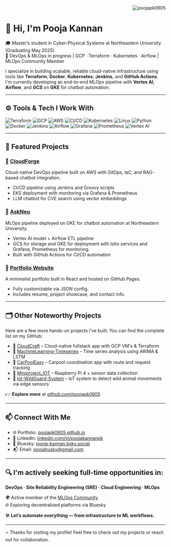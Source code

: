 <!-- GitHub Profile Views -->
<p align="right">
  <img src="https://komarev.com/ghpvc/?username=poojapk0605&label=Profile%20Views&color=0e75b6&style=flat" alt="poojapk0605" />
</p>

# 👋 Hi, I'm Pooja Kannan

🎓 Master’s student in Cyber-Physical Systems at Northeastern University (Graduating May 2025)  
🚀 DevOps & MLOps in progress | GCP · Terraform · Kubernetes · Airflow | MLOps Community Member

I specialize in building scalable, reliable cloud-native infrastructure using tools like **Terraform**, **Docker**, **Kubernetes**, **Jenkins**, and **GitHub Actions**. I'm currently developing an end-to-end MLOps pipeline with **Vertex AI**, **Airflow**, and **GCS** on **GKE** for chatbot automation.

---

## ⚙️ Tools & Tech I Work With

![Terraform](https://img.shields.io/badge/IaC-Terraform-blue?logo=terraform)
![GCP](https://img.shields.io/badge/Cloud-GCP-orange?logo=googlecloud)
![AWS](https://img.shields.io/badge/Cloud-AWS-yellow?logo=amazonaws)
![CI/CD](https://img.shields.io/badge/CI%2FCD-GitHub%20Actions-green?logo=githubactions)
![Kubernetes](https://img.shields.io/badge/Orchestration-Kubernetes-blue?logo=kubernetes)
![Linux](https://img.shields.io/badge/System-Linux-black?logo=linux)
![Python](https://img.shields.io/badge/Scripting-Python-yellow?logo=python)
![Docker](https://img.shields.io/badge/Container-Docker-blue?logo=docker)
![Jenkins](https://img.shields.io/badge/Automation-Jenkins-red?logo=jenkins)
![Airflow](https://img.shields.io/badge/Workflow-Airflow-3aa0cf?logo=apacheairflow)
![Grafana](https://img.shields.io/badge/Monitoring-Grafana-f46800?logo=grafana)
![Prometheus](https://img.shields.io/badge/Monitoring-Prometheus-e6522c?logo=prometheus)
![Vertex AI](https://img.shields.io/badge/MLOps-Vertex%20AI-brightgreen)

---

## 📌 Featured Projects

### 🔹 [CloudForge](https://github.com/orgs/cloud-forge-advance-cloud/repositories)  
Cloud-native DevOps pipeline built on AWS with GitOps, IaC, and RAG-based chatbot integration.
- CI/CD pipeline using Jenkins and Groovy scripts  
- EKS deployment with monitoring via Grafana & Prometheus  
- LLM chatbot for CVE search using vector embeddings

### 🔹 [AskNeu]( https://github.com/poojapk0605/AskNEU) 
MLOps pipeline deployed on GKE for chatbot automation at Northeastern University.
- Vertex AI model + Airflow ETL pipeline  
- GCS for storage and GKE for deployment with Istio services and Grafana, Prometheus for monitoring.
- Built with GitHub Actions for CI/CD automation

### 🔹 [Portfolio Website](https://poojapk0605.github.io/)  
A minimalist portfolio built in React and hosted on GitHub Pages.
- Fully customizable via JSON config.
- Includes resume, project showcase, and contact info.

---

## 🗂️ Other Noteworthy Projects

Here are a few more hands-on projects I’ve built. You can find the complete list on my GitHub:

- 🔸 [CloudCraft](https://github.com/orgs/cloud-craft-project-fullstack/repositories) – Cloud-native fullstack app with GCP VM's & Terraform  
- 🔸 [MachineLearning-Timeseries](https://github.com/poojapk0605/MachineLearning-Timeseries) – Time series analysis using ARIMA & LSTM  
- 🔸 [CarPoolEasy](https://github.com/poojapk0605/CarPoolEasy) – Carpool coordination app with route and request tracking  
- 🔸 [Miniproject_IOT](https://github.com/poojapk0605/Miniproject_IOT) – Raspberry Pi 4 + sensor data collection  
- 🔸 [Iot-WildGuard-System](https://github.com/poojapk0605/Iot-WildGuard-System) – IoT system to detect wild animal movements via edge sensors  

👉 **Explore more** at [github.com/poojapk0605](https://github.com/poojapk0605)

---

## 📫 Connect With Me

- 🌐 Portfolio: [poojapk0605.github.io](https://poojapk0605.github.io/)
- 💼 LinkedIn: [linkedin.com/in/poojakannanpk](https://www.linkedin.com/in/poojakannanpk/)
- 🧵 Bluesky: [pooja-kannan.bsky.social](https://bsky.app/profile/pooja-kannan.bsky.social)
- 📬 Email: poojahusky@gmail.com

---

## 🔍 I'm actively seeking full-time opportunities in:  
**DevOps · Site Reliability Engineering (SRE) · Cloud Engineering · MLOps**

🌍 Active member of the [MLOps Community](https://mlops.community/)  
🌐 Exploring decentralized platforms via Bluesky  

🛠️ **Let’s automate everything — from infrastructure to ML workflows.**

---

⭐️ Thanks for visiting my profile! Feel free to check out my projects or reach out for collaboration.
